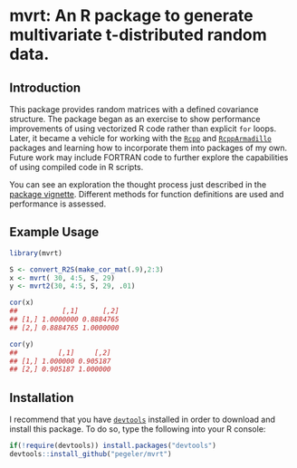 # mvrt: An R package to generate multivariate t-distributed random data.

## Introduction

This package provides random matrices with a defined covariance structure. The package began as an exercise to show performance improvements of using vectorized R code rather than explicit `for` loops. Later, it became a vehicle for working with the [`Rcpp`](https://cran.r-project.org/package=Rcpp) and [`RcppArmadillo`](https://cran.r-project.org/package=RcppArmadillo) packages and learning how to incorporate them into packages of my own. Future work may include FORTRAN code to further explore the capabilities of using compiled code in R scripts.

You can see an exploration the thought process just described in the [package vignette](https://pegeler.github.io/mvrt/). Different methods for function definitions are used and performance is assessed.

## Example Usage

```r
library(mvrt)

S <- convert_R2S(make_cor_mat(.9),2:3)
x <- mvrt( 30, 4:5, S, 29)
y <- mvrt2(30, 4:5, S, 29, .01)

cor(x)
##           [,1]      [,2]
## [1,] 1.0000000 0.8884765
## [2,] 0.8884765 1.0000000

cor(y)
##          [,1]     [,2]
## [1,] 1.000000 0.905187
## [2,] 0.905187 1.000000
```

## Installation

I recommend that you have [`devtools`](https://cran.r-project.org/web/packages/devtools/index.html) installed in order to download and install this package. To do so, type the following into your R console:

```r
if(!require(devtools)) install.packages("devtools")
devtools::install_github("pegeler/mvrt")
```

